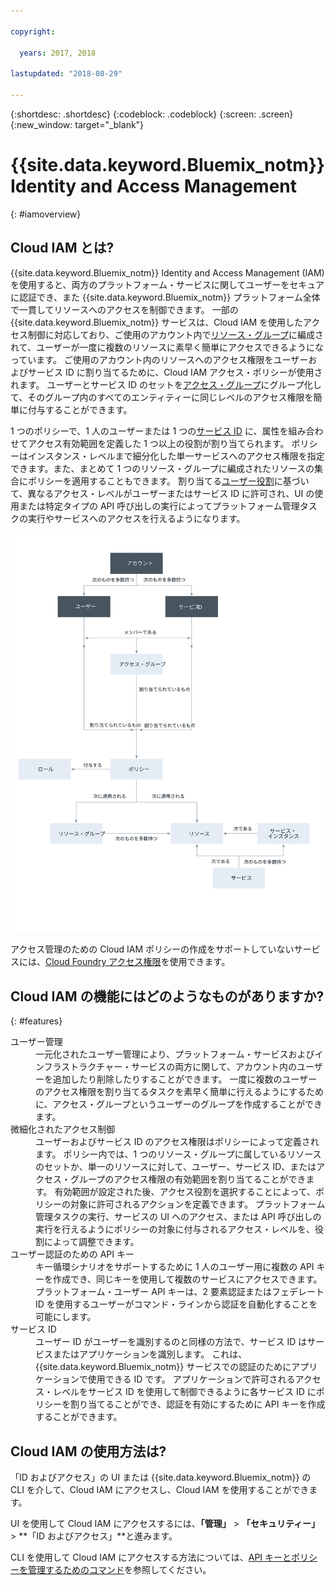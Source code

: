 ```yaml
---

copyright:

  years: 2017, 2018

lastupdated: "2018-08-29"

---
```


{:shortdesc: .shortdesc}
{:codeblock: .codeblock}
{:screen: .screen}
{:new_window: target="_blank"}

# {{site.data.keyword.Bluemix_notm}} Identity and Access Management
{: #iamoverview}

## Cloud IAM とは?

{{site.data.keyword.Bluemix_notm}} Identity and Access Management (IAM) を使用すると、両方のプラットフォーム・サービスに関してユーザーをセキュアに認証でき、また {{site.data.keyword.Bluemix_notm}} プラットフォーム全体で一貫してリソースへのアクセスを制御できます。 一部の {{site.data.keyword.Bluemix_notm}} サービスは、Cloud IAM を使用したアクセス制御に対応しており、ご使用のアカウント内で[リソース・グループ](/docs/account/resourcegroups.html)に編成されて、ユーザーが一度に複数のリソースに素早く簡単にアクセスできるようになっています。 ご使用のアカウント内のリソースへのアクセス権限をユーザーおよびサービス ID に割り当てるために、Cloud IAM アクセス・ポリシーが使用されます。 ユーザーとサービス ID のセットを[アクセス・グループ](/docs/iam/groups.html)にグループ化して、そのグループ内のすべてのエンティティーに同じレベルのアクセス権限を簡単に付与することができます。

1 つのポリシーで、1 人のユーザーまたは 1 つの[サービス ID](/docs/iam/serviceid.html#serviceids) に、属性を組み合わせてアクセス有効範囲を定義した 1 つ以上の役割が割り当てられます。 ポリシーはインスタンス・レベルまで細分化した単一サービスへのアクセス権限を指定できます。また、まとめて 1 つのリソース・グループに編成されたリソースの集合にポリシーを適用することもできます。 割り当てる[ユーザー役割](/docs/iam/users_roles.html#iamusermanrol)に基づいて、異なるアクセス・レベルがユーザーまたはサービス ID に許可され、UI の使用または特定タイプの API 呼び出しの実行によってプラットフォーム管理タスクの実行やサービスへのアクセスを行えるようになります。

![アカウント内でのアクセス制御のための IAM](images/iam-diagram.svg "IAM を使用してアカウント内でアクセス管理が機能する方法")

アクセス管理のための Cloud IAM ポリシーの作成をサポートしていないサービスには、[Cloud Foundry アクセス権限](/docs/iam/cfaccess.html#cfaccess)を使用できます。


## Cloud IAM の機能にはどのようなものがありますか?
{: #features}

<dl>
<dt>ユーザー管理</dt>
<dd>一元化されたユーザー管理により、プラットフォーム・サービスおよびインフラストラクチャー・サービスの両方に関して、アカウント内のユーザーを追加したり削除したりすることができます。 一度に複数のユーザーのアクセス権限を割り当てるタスクを素早く簡単に行えるようにするために、アクセス・グループというユーザーのグループを作成することができます。</dd>
<dt>微細化されたアクセス制御</dt>
<dd>ユーザーおよびサービス ID のアクセス権限はポリシーによって定義されます。 ポリシー内では、1 つのリソース・グループに属しているリソースのセットか、単一のリソースに対して、ユーザー、サービス ID、またはアクセス・グループのアクセス権限の有効範囲を割り当てることができます。 有効範囲が設定された後、アクセス役割を選択することによって、ポリシーの対象に許可されるアクションを定義できます。 プラットフォーム管理タスクの実行、サービスの UI へのアクセス、または API 呼び出しの実行を行えるようにポリシーの対象に付与されるアクセス・レベルを、役割によって調整できます。</dd>
<dt>ユーザー認証のための API キー</dt>
<dd>キー循環シナリオをサポートするために 1 人のユーザー用に複数の API キーを作成でき、同じキーを使用して複数のサービスにアクセスできます。 プラットフォーム・ユーザー API キーは、2 要素認証またはフェデレート ID を使用するユーザーがコマンド・ラインから認証を自動化することを可能にします。</dd>
<dt>サービス ID</dt>
<dd>ユーザー ID がユーザーを識別するのと同様の方法で、サービス ID はサービスまたはアプリケーションを識別します。 これは、{{site.data.keyword.Bluemix_notm}} サービスでの認証のためにアプリケーションで使用できる ID です。 アプリケーションで許可されるアクセス・レベルをサービス ID を使用して制御できるように各サービス ID にポリシーを割り当てることができ、認証を有効にするために API キーを作成することができます。</dd>
</dl>


## Cloud IAM の使用方法は?

「ID およびアクセス」の UI または {{site.data.keyword.Bluemix_notm}} の CLI を介して、Cloud IAM にアクセスし、Cloud IAM を使用することができます。

UI を使用して Cloud IAM にアクセスするには、**「管理」** &gt; **「セキュリティー」** &gt; **「ID およびアクセス」**と進みます。

CLI を使用して Cloud IAM にアクセスする方法については、[API キーとポリシーを管理するためのコマンド](/docs/cli/reference/ibmcloud/cli_api_policy.html#ibmcloud_commands_iam)を参照してください。
